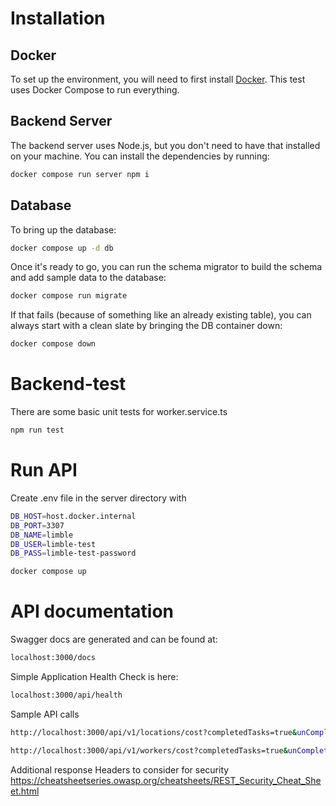 # Installation

## Docker

To set up the environment, you will need to first install [Docker](https://docs.docker.com/engine/install/).
This test uses Docker Compose to run everything.

## Backend Server

The backend server uses Node.js, but you don't need to have that installed on your machine. You can install
the dependencies by running:

```bash
docker compose run server npm i
```

## Database

To bring up the database:

```bash
docker compose up -d db
```

Once it's ready to go, you can run the schema migrator to build the schema and add sample data to the database:

```bash
docker compose run migrate
```

If that fails (because of something like an already existing table), you can always start with a clean slate
by bringing the DB container down:

```bash
docker compose down
```
# Backend-test

There are some basic unit tests for worker.service.ts

```bash
npm run test
```

# Run API

Create .env file in the server directory with 

```bash
DB_HOST=host.docker.internal
DB_PORT=3307
DB_NAME=limble
DB_USER=limble-test
DB_PASS=limble-test-password
```
```bash
docker compose up
```

# API documentation

Swagger docs are generated and can be found at:

```bash
localhost:3000/docs
```

Simple Application Health Check is here:

```bash
localhost:3000/api/health
```

Sample API calls

```bash
http://localhost:3000/api/v1/locations/cost?completedTasks=true&unCompletedTasks=true&locations=1,2,3,4,5

http://localhost:3000/api/v1/workers/cost?completedTasks=true&unCompletedTasks=true&userId=1,2,3,4
```

Additional response Headers to consider for security
https://cheatsheetseries.owasp.org/cheatsheets/REST_Security_Cheat_Sheet.html